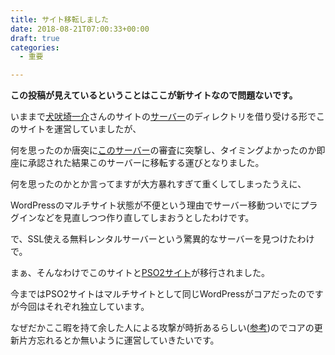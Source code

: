 ```yaml
---
title: サイト移転しました
date: 2018-08-21T07:00:33+00:00
draft: true
categories:
  - 重要

---
```

**この投稿が見えているということはここが新サイトなので問題ないです。**
  
いままで<a href="https://twitter.com/inbosk" target="_blank" rel="noopener noreferrer">犬吠埼一介</a>さんのサイトの<a href="http://inubousaki-ikkai.kir.jp/" target="_blank" rel="noopener noreferrer">サーバー</a>のディレクトリを借り受ける形でこのサイトを運営していましたが、
  
何を思ったのか唐突に<a href="https://ie-t.net/" target="_blank" rel="noopener noreferrer">このサーバー</a>の審査に突撃し、タイミングよかったのか即座に承認された結果このサーバーに移転する運びとなりました。
  
何を思ったのかとか言ってますが大方暴れすぎて重くしてしまったうえに、
  
WordPressのマルチサイト状態が不便という理由でサーバー移動ついでにプラグインなどを見直しつつ作り直してしまおうとしたわけです。
  
で、SSL使える無料レンタルサーバーという驚異的なサーバーを見つけたわけで。
  
まぁ、そんなわけでこのサイトと[PSO2サイト][1]が移行されました。
  
今まではPSO2サイトはマルチサイトとして同じWordPressがコアだったのですが今回はそれぞれ独立しています。
  
なぜだかここ暇を持て余した人による攻撃が時折あるらしい(<a href="https://ie-t.net/information/ddos%E6%94%BB%E6%92%83%E3%81%AE%E7%8F%BE%E7%8A%B6%E3%81%A8%E5%AF%BE%E7%AD%96%E3%81%AB%E3%81%A4%E3%81%84%E3%81%A6/" target="_blank" rel="noopener noreferrer">参考</a>)のでコアの更新片方忘れるとか無いように運営していきたいです。

 [1]: https://pso.lei202.com/